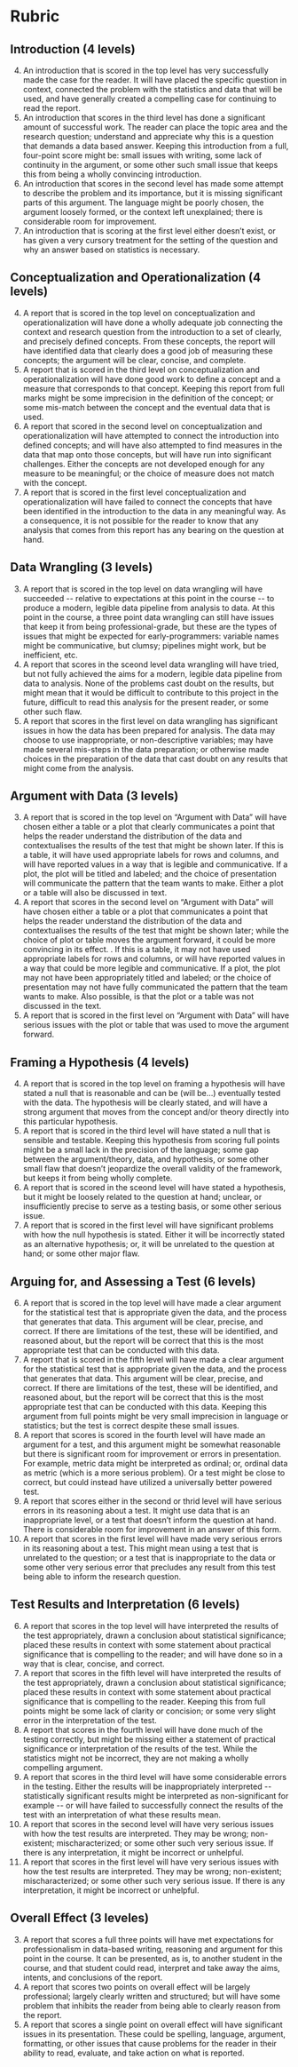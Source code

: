 # Rubric 

## Introduction (4 levels) 

4. An introduction that is scored in the top level has very successfully made the case for the reader. It will have placed the specific question in context, connected the problem with the statistics and data that will be used, and have generally created a compelling case for continuing to read the report. 
3. An introduction that scores in the third level has done a significant amount of successful work. The reader can place the topic area and the research question; understand and appreciate why this is a question that demands a data based answer. Keeping this introduction from a full, four-point score might be: small issues with writing, some lack of continuity in the argument, or some other such small issue that keeps this from being a wholly convincing introduction. 
2. An introduction that scores in the second level has made some attempt to describe the problem and its importance, but it is missing significant parts of this argument. The language might be poorly chosen, the argument loosely formed, or the context left unexplained; there is considerable room for improvement. 
1. An introduction that is scoring at the first level either doesn’t exist, or has given a very cursory treatment for the setting of the question and why an answer based on statistics is necessary. 

## Conceptualization and Operationalization (4 levels) 

4. A report that is scored in the top level on conceptualization and operationalization will have done a wholly adequate job connecting the context and research question from the introduction to a set of clearly, and precisely defined concepts. From these concepts, the report will have identified data that clearly does a good job of measuring these concepts; the argument will be clear, concise, and complete. 
3. A report that is scored in the third level on conceptualization and operationalization will have done good work to define a concept and a measure that corresponds to that concept. Keeping this report from full marks might be some imprecision in the definition of the concept; or some mis-match between the concept and the eventual data that is used. 
2. A report that scored in the second level on conceptualization and operationalization will have attempted to connect the introduction into defined concepts; and will have also attempted to find measures in the data that map onto those concepts, but will have run into significant challenges. Either the concepts are not developed enough for any measure to be meaningful; or the choice of measure does not match with the concept. 
1. A report that is scored in the first level conceptualization and operationalization will have failed to connect the concepts that have been identified in the introduction to the data in any meaningful way. As a consequence, it is not possible for the reader to know that any analysis that comes from this report has any bearing on the question at hand. 

## Data Wrangling (3 levels) 

3. A report that is scored in the top level on data wrangling will have succeeded -- relative to expectations at this point in the course -- to produce a modern, legible data pipeline from analysis to data. At this point in the course, a three point data wrangling can still have issues that keep it from being professional-grade, but these are the types of issues that might be expected for early-programmers: variable names might be communicative, but clumsy; pipelines might work, but be inefficient, etc. 
2. A report that scores in the sceond level data wrangling will have tried, but not fully achieved the aims for a modern, legible data pipeline from data to analysis. None of the problems cast doubt on the results, but might mean that it would be difficult to contribute to this project in the future, difficult to read this analysis for the present reader, or some other such flaw. 
1. A report that scores in the first level on data wrangling has significant issues in how the data has been prepared for analysis. The data may choose to use inappropriate, or non-descriptive variables; may have made several mis-steps in the data preparation; or otherwise made choices in the preparation of the data that cast doubt on any results that might come from the analysis. 

## Argument with Data (3 levels) 

3. A report that is scored in the top level on “Argument with Data” will have chosen either a table or a plot that clearly communicates a point that helps the reader understand the distribution of the data and contextualises the results of the test that might be shown later. If this is a table, it will have used appropriate labels for rows and columns, and will have reported values in a way that is legible and communicative. If a plot, the plot will be titled and labeled; and the choice of presentation will communicate the pattern that the team wants to make. Either a plot or a table will also be discussed in text. 
2. A report that scores in the second level  on “Argument with Data” will have chosen either a table or a plot that communicates a point that helps the reader understand the distribution of the data and contextualises the results of the test that might be shown later; while the choice of plot or table moves the argument forward, it could be more convincing in its effect. . If this is a table, it may not have used appropriate labels for rows and columns, or will have reported values in a way that could be more legible and communicative. If a plot, the plot may not have been appropriately titled and labeled; or the choice of presentation may not have fully communicated the pattern that the team wants to make. Also possible, is that the plot or a table was not discussed in the text. 
1. A report that is scored in the first level on “Argument with Data” will have serious issues with the plot or table that was used to move the argument forward.

## Framing a Hypothesis (4 levels) 

4. A report that is scored in the top level on framing a hypothesis will have stated a null that is reasonable and can be (will be…) eventually tested with the data. The hypothesis will be clearly stated, and will have a strong argument that moves from the concept and/or theory directly into this particular hypothesis. 
3. A report that is scored in the third level will have stated a null that is sensible and testable. Keeping this hypothesis from scoring full points might be a small lack in the precision of the language; some gap between the argument/theory, data, and hypothesis, or some other small flaw that doesn’t jeopardize the overall validity of the framework, but keeps it from being wholly complete. 
2. A report that is scored in the sceond level will have stated a hypothesis, but it might be loosely related to the question at hand; unclear, or insufficiently precise to serve as a testing basis, or some other serious issue. 
1. A report that is scored in the first level will have significant problems with how the null hypothesis is stated. Either it will be incorrectly stated as an alternative hypothesis; or, it will be unrelated to the question at hand; or some other major flaw. 

## Arguing for, and Assessing a Test (6 levels) 

6. A report that is scored in the top level  will have made a clear argument for the statistical test that is appropriate given the data, and the process that generates that data. This argument will be clear, precise, and correct. If there are limitations of the test, these will be identified, and reasoned about, but the report will be correct that this is the most appropriate test that can be conducted with this data. 
5. A report that is scored in the fifth level  will have made a clear argument for the statistical test that is appropriate given the data, and the process that generates that data. This argument will be clear, precise, and correct. If there are limitations of the test, these will be identified, and reasoned about, but the report will be correct that this is the most appropriate test that can be conducted with this data. Keeping this argument from full points might be very small imprecision in language or statistics; but the test is correct despite these small issues. 
4. A report that scores is scored in the fourth level will have made an argument for a test, and this argument might be somewhat reasonable but there is significant room for improvement or errors in presentation. For example, metric data might be interpreted as ordinal; or, ordinal data as metric (which is a more serious problem). Or a test might be close to correct, but could instead have utilized a universally better powered test. 
3. A report that scores either in the second or thrid level will have serious errors in its reasoning about a test. It might use data that is an inappropriate level, or a test that doesn’t inform the question at hand. There is considerable room for improvement in an answer of this form. 
1. A report that scores in the first level will have made very serious errors in its reasoning about a test. This might mean using a test that is unrelated to the question; or a test that is inappropriate to the data or some other very serious error that precludes any result from this test being able to inform the research question. 

## Test Results and Interpretation (6 levels) 

6. A report that scores in the top level will have interpreted the results of the test appropriately, drawn a conclusion about statistical significance; placed these results in context with some statement about practical significance that is compelling to the reader; and will have done so in a way that is clear, concise, and correct. 
5. A report that scores in the fifth level  will have interpreted the results of the test appropriately, drawn a conclusion about statistical significance; placed these results in context with some statement about practical significance that is compelling to the reader. Keeping this from full points might be some lack of clarity or concision; or some very slight error in the interpretation of the test. 
4. A report that scores in the fourth level will have done much of the testing correctly, but might be missing either a statement of practical significance or interpretation of the results of the test. While the statistics might not be incorrect, they are not making a wholly compelling argument. 
3. A report that scores in the third level will have some considerable errors in the testing. Either the results will be inappropriately interpreted -- statistically significant results might be interpreted as non-significant for example -- or will have failed to successfully connect the results of the test with an interpretation of what these results mean. 
2. A report that scores in the second level will have very serious issues with how the test results are interpreted. They may be wrong; non-existent; mischaracterized; or some other such very serious issue. If there is any interpretation, it might be incorrect or unhelpful. 
1. A report that scores in the first level will have very serious issues with how the test results are interpreted. They may be wrong; non-existent; mischaracterized; or some other such very serious issue. If there is any interpretation, it might be incorrect or unhelpful. 

## Overall Effect (3 leveles) 

3.   A report that scores a full three points will have met expectations for professionalism in data-based writing, reasoning and argument for this point in the course. It can be presented, as is, to another student in the course, and that student could read, interpret and take away the aims, intents, and conclusions of the report. 
2. A report that scores two points on overall effect will be largely professional; largely clearly written and structured; but will have some problem that inhibits the reader from being able to clearly reason from the report. 
1. A report that scores a single point on overall effect will have significant issues in its presentation. These could be spelling, language, argument, formatting, or other issues that cause problems for the reader in their ability to read, evaluate, and take action on what is reported. 


